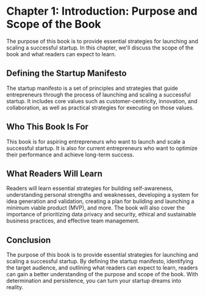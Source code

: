 Chapter 1: Introduction: Purpose and Scope of the Book
======================================================

The purpose of this book is to provide essential strategies for launching and scaling a successful startup. In this chapter, we'll discuss the scope of the book and what readers can expect to learn.

Defining the Startup Manifesto
------------------------------

The startup manifesto is a set of principles and strategies that guide entrepreneurs through the process of launching and scaling a successful startup. It includes core values such as customer-centricity, innovation, and collaboration, as well as practical strategies for executing on those values.

Who This Book Is For
--------------------

This book is for aspiring entrepreneurs who want to launch and scale a successful startup. It is also for current entrepreneurs who want to optimize their performance and achieve long-term success.

What Readers Will Learn
-----------------------

Readers will learn essential strategies for building self-awareness, understanding personal strengths and weaknesses, developing a system for idea generation and validation, creating a plan for building and launching a minimum viable product (MVP), and more. The book will also cover the importance of prioritizing data privacy and security, ethical and sustainable business practices, and effective team management.

Conclusion
----------

The purpose of this book is to provide essential strategies for launching and scaling a successful startup. By defining the startup manifesto, identifying the target audience, and outlining what readers can expect to learn, readers can gain a better understanding of the purpose and scope of the book. With determination and persistence, you can turn your startup dreams into reality.
